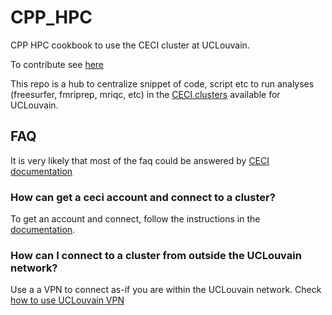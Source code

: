 # CPP_HPC

CPP HPC cookbook to use the CECI cluster at UCLouvain.

To contribute see [here](https://cpp-lln-lab.github.io/CPP_HPC/contributing/)

This repo is a hub to centralize snippet of code, script etc to run analyses (freesurfer, fmriprep, mriqc, etc) in
the [CECI clusters](http://www.ceci-hpc.be/) available for UCLouvain.


## FAQ

It is very likely that most of the faq could be answered by [CECI documentation](https://support.ceci-hpc.be/doc/)

### How can get a ceci account and connect to a cluster?

To get an account and connect, follow the instructions in the
[documentation](https://support.ceci-hpc.be/doc/).

### How can I connect to a cluster from outside the UCLouvain network?

Use a a VPN to connect as-if you are within the UCLouvain network. Check [how to use UCLouvain VPN](https://intranet.uclouvain.be/fr/myucl/services-informatiques/vpn.html)
